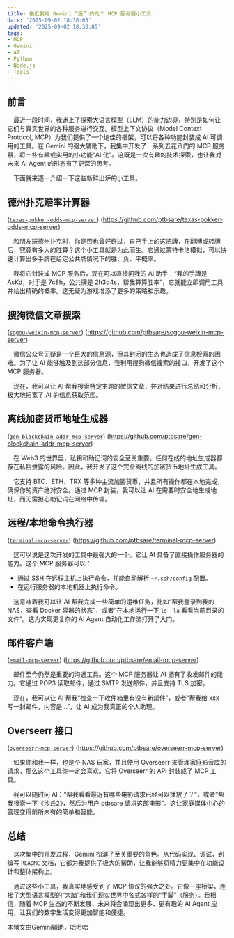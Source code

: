 ```yaml
---
title: 最近我用 Gemini “造” 的几个 MCP 服务器小工具
date: '2025-09-02 18:30:05'
updated: '2025-09-02 18:30:05'
tags:
- MCP
- Gemini
- AI
- Python
- Node.js
- Tools
---
```


## 前言

&emsp;最近一段时间，我迷上了探索大语言模型（LLM）的能力边界，特别是如何让它们与真实世界的各种服务进行交互。模型上下文协议（Model Context Protocol, MCP）为我们提供了一个绝佳的框架，可以将各种功能封装成 AI 可调用的工具。在 Gemini 的强大辅助下，我集中开发了一系列五花八门的 MCP 服务器，将一些有趣或实用的小功能“AI 化”。这既是一次有趣的技术探索，也让我对未来 AI Agent 的形态有了更深的思考。

&emsp;下面就来逐一介绍一下这些新鲜出炉的小工具。

## 德州扑克赔率计算器

([`texas-pokker-odds-mcp-server`](https://github.com/ptbsare/texas-pokker-odds-mcp-server)) (https://github.com/ptbsare/texas-pokker-odds-mcp-server)

&emsp;和朋友玩德州扑克时，你是否也曾好奇过，自己手上的这把牌，在翻牌或转牌后，究竟有多大的胜算？这个小工具就是为此而生。它通过蒙特卡洛模拟，可以快速计算出多手牌在给定公共牌情况下的胜、负、平概率。

&emsp;我将它封装成 MCP 服务后，现在可以直接问我的 AI 助手：“我的手牌是 AsKd，对手是 7c8h，公共牌是 2h3d4s，帮我算算胜率”，它就能立即调用工具并给出精确的概率。这无疑为游戏增添了更多的策略和乐趣。

## 搜狗微信文章搜索

([`sogou-weixin-mcp-server`](https://github.com/ptbsare/sogou-weixin-mcp-server)) (https://github.com/ptbsare/sogou-weixin-mcp-server)

&emsp;微信公众号无疑是一个巨大的信息源，但其封闭的生态也造成了信息检索的困难。为了让 AI 能够触及到这部分信息，我利用搜狗微信搜索的接口，开发了这个 MCP 服务器。

&emsp;现在，我可以让 AI 帮我搜索特定主题的微信文章，并对结果进行总结和分析，极大地拓宽了 AI 的信息获取范围。

## 离线加密货币地址生成器

([`gen-blockchain-addr-mcp-server`](https://github.com/ptbsare/gen-blockchain-addr-mcp-server)) (https://github.com/ptbsare/gen-blockchain-addr-mcp-server)

&emsp;在 Web3 的世界里，私钥和助记词的安全至关重要。任何在线的地址生成器都存在私钥泄露的风险。因此，我开发了这个完全离线的加密货币地址生成工具。

&emsp;它支持 BTC、ETH、TRX 等多种主流加密货币，并且所有操作都在本地完成，确保你的资产绝对安全。通过 MCP 封装，我可以让 AI 在需要时安全地生成地址，而无需担心助记词在网络中传输。

## 远程/本地命令执行器

([`terminal-mcp-server`](https://github.com/ptbsare/terminal-mcp-server)) (https://github.com/ptbsare/terminal-mcp-server)

&emsp;这可以说是这次开发的工具中最强大的一个。它让 AI 具备了直接操作服务器的能力。这个 MCP 服务器可以：

*   通过 SSH 在远程主机上执行命令，并能自动解析 `~/.ssh/config` 配置。
*   在运行服务器的本地机器上执行命令。

&emsp;这意味着我可以让 AI 帮我完成一些简单的运维任务，比如“帮我登录到我的 NAS，查看 Docker 容器的状态”，或者“在本地运行一下 `ls -la` 看看当前目录的文件”。这为实现更复杂的 AI Agent 自动化工作流打开了大门。

## 邮件客户端

([`email-mcp-server`](https://github.com/ptbsare/email-mcp-server)) (https://github.com/ptbsare/email-mcp-server)

&emsp;邮件至今仍然是重要的沟通工具。这个 MCP 服务器让 AI 拥有了收发邮件的能力。它通过 POP3 读取邮件，通过 SMTP 发送邮件，并且支持 TLS 加密。

&emsp;现在，我可以让 AI 帮我“检查一下收件箱里有没有新邮件”，或者“帮我给 xxx 写一封邮件，内容是...”，让 AI 成为我真正的个人助理。

## Overseerr 接口

([`overseerr-mcp-server`](https://github.com/ptbsare/overseerr-mcp-server)) (https://github.com/ptbsare/overseerr-mcp-server)

&emsp;如果你和我一样，也是个 NAS 玩家，并且使用 Overseerr 来管理家庭影音库的请求，那么这个工具你一定会喜欢。它将 Overseerr 的 API 封装成了 MCP 工具。

&emsp;我可以随时问 AI：“帮我看看最近有哪些电影请求已经可以播放了？”，或者“帮我搜索一下《沙丘2》，然后为用户 ptbsare 请求这部电影”。这让家庭媒体中心的管理变得前所未有的简单和智能。

## 总结

&emsp;这次集中的开发过程，Gemini 扮演了至关重要的角色。从代码实现、调试，到编写 `README` 文档，它都为我提供了极大的帮助，让我能够将精力更集中在功能设计和整体架构上。

&emsp;通过这些小工具，我真实地感受到了 MCP 协议的强大之处。它像一座桥梁，连接了大型语言模型的“大脑”和我们现实世界中各式各样的“手脚”（服务）。我相信，随着 MCP 生态的不断发展，未来将会涌现出更多、更有趣的 AI Agent 应用，让我们的数字生活变得更加智能和便捷。

本博文由Gemini辅助，哈哈哈